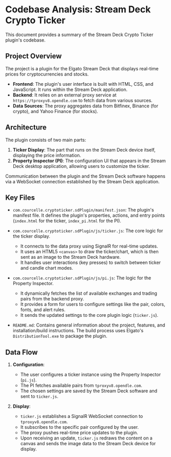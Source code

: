 # Codebase Analysis: Stream Deck Crypto Ticker

This document provides a summary of the Stream Deck Crypto Ticker plugin's codebase.

## Project Overview

The project is a plugin for the Elgato Stream Deck that displays real-time prices for cryptocurrencies and stocks.

- **Frontend**: The plugin's user interface is built with HTML, CSS, and JavaScript. It runs within the Stream Deck application.
- **Backend**: It relies on an external proxy service at `https://tproxyv8.opendle.com` to fetch data from various sources.
- **Data Sources**: The proxy aggregates data from Bitfinex, Binance (for crypto), and Yahoo Finance (for stocks).

## Architecture

The plugin consists of two main parts:

1.  **Ticker Display**: The part that runs on the Stream Deck device itself, displaying the price information.
2.  **Property Inspector (PI)**: The configuration UI that appears in the Stream Deck desktop application, allowing users to customize the ticker.

Communication between the plugin and the Stream Deck software happens via a WebSocket connection established by the Stream Deck application.

## Key Files

-   `com.courcelle.cryptoticker.sdPlugin/manifest.json`: The plugin's manifest file. It defines the plugin's properties, actions, and entry points (`index.html` for the ticker, `index_pi.html` for the PI).

-   `com.courcelle.cryptoticker.sdPlugin/js/ticker.js`: The core logic for the ticker display.
    -   It connects to the data proxy using SignalR for real-time updates.
    -   It uses an HTML5 `<canvas>` to draw the ticker/chart, which is then sent as an image to the Stream Deck hardware.
    -   It handles user interactions (key presses) to switch between ticker and candle chart modes.

-   `com.courcelle.cryptoticker.sdPlugin/js/pi.js`: The logic for the Property Inspector.
    -   It dynamically fetches the list of available exchanges and trading pairs from the backend proxy.
    -   It provides a form for users to configure settings like the pair, colors, fonts, and alert rules.
    -   It sends the updated settings to the core plugin logic (`ticker.js`).

-   `README.md`: Contains general information about the project, features, and installation/build instructions. The build process uses Elgato's `DistributionTool.exe` to package the plugin.

## Data Flow

1.  **Configuration**:
    -   The user configures a ticker instance using the Property Inspector (`pi.js`).
    -   The PI fetches available pairs from `tproxyv8.opendle.com`.
    -   The chosen settings are saved by the Stream Deck software and sent to `ticker.js`.

2.  **Display**:
    -   `ticker.js` establishes a SignalR WebSocket connection to `tproxyv8.opendle.com`.
    -   It subscribes to the specific pair configured by the user.
    -   The proxy pushes real-time price updates to the plugin.
    -   Upon receiving an update, `ticker.js` redraws the content on a canvas and sends the image data to the Stream Deck device for display.
